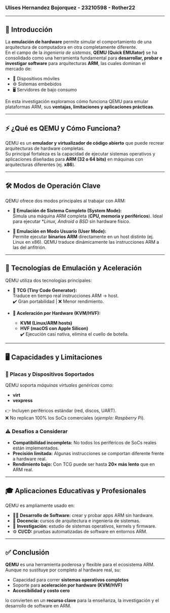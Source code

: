 ### Ulises Hernandez Bojorquez - 23210598 - Rother22
---
## 📖 Introducción
La **emulación de hardware** permite simular el comportamiento de una arquitectura de computadora en otra completamente diferente.  
En el campo de la *ingeniería de sistemas*, **QEMU (Quick EMUlator)** se ha consolidado como una herramienta fundamental para **desarrollar, probar e investigar software** para arquitecturas **ARM**, las cuales dominan el mercado de:

- 📱 Dispositivos móviles  
- ⚙️ Sistemas embebidos  
- 🖥️ Servidores de bajo consumo  

En esta investigación exploramos cómo funciona QEMU para emular plataformas ARM, sus **ventajas, limitaciones y aplicaciones prácticas**.

---

## ⚡ ¿Qué es QEMU y Cómo Funciona?
QEMU es un **emulador y virtualizador de código abierto** que puede recrear arquitecturas de hardware completas.  
Su principal fortaleza es la capacidad de ejecutar sistemas operativos y aplicaciones diseñadas para **ARM (32 o 64 bits)** en máquinas con arquitecturas diferentes (ej. **x86**).

---

## 🛠️ Modos de Operación Clave
QEMU ofrece dos modos principales al trabajar con ARM:

- **🔹 Emulación de Sistema Completo (System Mode):**  
  Simula una máquina ARM completa (**CPU, memoria y periféricos**). Ideal para ejecutar **Linux, Android o *BSD** sin hardware físico.

- **🔹 Emulación en Modo Usuario (User Mode):**  
  Permite ejecutar **binarios ARM** directamente en un host distinto (ej. Linux en x86). QEMU traduce dinámicamente las instrucciones ARM a las del anfitrión.

---

## 🚀 Tecnologías de Emulación y Aceleración
QEMU utiliza dos tecnologías principales:

- **🔹 TCG (Tiny Code Generator):**  
  Traduce en tiempo real instrucciones ARM → host.  
  ✔️ Gran portabilidad | ❌ Menor rendimiento.

- **🔹 Aceleración por Hardware (KVM/HVF):**  
  - **KVM (Linux/ARM hosts)**  
  - **HVF (macOS con Apple Silicon)**  
  ✔️ Ejecución casi nativa, elimina el cuello de botella.

---

## 🖥️ Capacidades y Limitaciones

### 📌 Placas y Dispositivos Soportados
QEMU soporta *máquinas virtuales genéricas* como:  

- **virt**  
- **vexpress**  

👉 Incluyen periféricos estándar (red, discos, UART).  
❌ No replican 100% los SoCs comerciales (*ejemplo: Raspberry Pi*).

### ⚠️ Desafíos a Considerar
- **Compatibilidad incompleta:** No todos los periféricos de SoCs reales están implementados.  
- **Precisión limitada:** Algunas instrucciones se comportan diferente frente a hardware real.  
- **Rendimiento bajo:** Con TCG puede ser hasta **20× más lento** que en ARM real.

---

## 🎓 Aplicaciones Educativas y Profesionales
QEMU es ampliamente usado en:

- 👨‍💻 **Desarrollo de Software:** crear y probar apps ARM sin hardware.  
- 🏫 **Docencia:** cursos de arquitectura e ingeniería de sistemas.  
- 🔬 **Investigación:** estudio de sistemas operativos, kernels y firmware.  
- ⚙️ **CI/CD:** pruebas automatizadas de software en entornos ARM.  

---

## ✅ Conclusión
**QEMU** es una herramienta poderosa y flexible para el ecosistema ARM.  
Aunque no sustituye por completo al hardware real, su:

- Capacidad para correr **sistemas operativos completos**  
- Soporte para **aceleración por hardware (KVM/HVF)**  
- **Accesibilidad y costo cero**  

lo convierten en un **recurso clave** para la enseñanza, la investigación y el desarrollo de software en ARM.  

